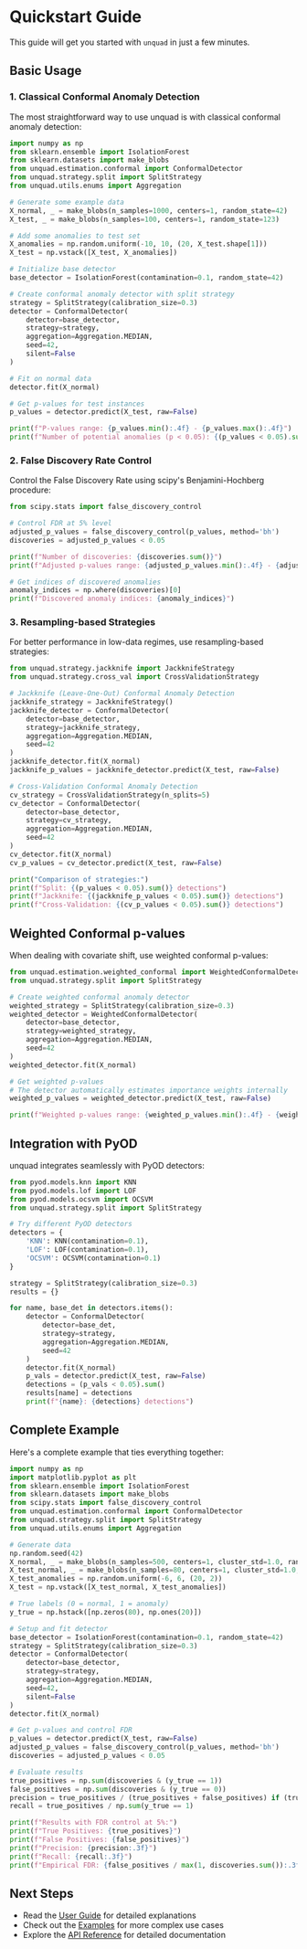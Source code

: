 # Quickstart Guide

This guide will get you started with `unquad` in just a few minutes.

## Basic Usage

### 1. Classical Conformal Anomaly Detection

The most straightforward way to use unquad is with classical conformal anomaly detection:

```python
import numpy as np
from sklearn.ensemble import IsolationForest
from sklearn.datasets import make_blobs
from unquad.estimation.conformal import ConformalDetector
from unquad.strategy.split import SplitStrategy
from unquad.utils.enums import Aggregation

# Generate some example data
X_normal, _ = make_blobs(n_samples=1000, centers=1, random_state=42)
X_test, _ = make_blobs(n_samples=100, centers=1, random_state=123)

# Add some anomalies to test set
X_anomalies = np.random.uniform(-10, 10, (20, X_test.shape[1]))
X_test = np.vstack([X_test, X_anomalies])

# Initialize base detector
base_detector = IsolationForest(contamination=0.1, random_state=42)

# Create conformal anomaly detector with split strategy
strategy = SplitStrategy(calibration_size=0.3)
detector = ConformalDetector(
    detector=base_detector,
    strategy=strategy,
    aggregation=Aggregation.MEDIAN,
    seed=42,
    silent=False
)

# Fit on normal data
detector.fit(X_normal)

# Get p-values for test instances
p_values = detector.predict(X_test, raw=False)

print(f"P-values range: {p_values.min():.4f} - {p_values.max():.4f}")
print(f"Number of potential anomalies (p < 0.05): {(p_values < 0.05).sum()}")
```

### 2. False Discovery Rate Control

Control the False Discovery Rate using scipy's Benjamini-Hochberg procedure:

```python
from scipy.stats import false_discovery_control

# Control FDR at 5% level
adjusted_p_values = false_discovery_control(p_values, method='bh')
discoveries = adjusted_p_values < 0.05

print(f"Number of discoveries: {discoveries.sum()}")
print(f"Adjusted p-values range: {adjusted_p_values.min():.4f} - {adjusted_p_values.max():.4f}")

# Get indices of discovered anomalies
anomaly_indices = np.where(discoveries)[0]
print(f"Discovered anomaly indices: {anomaly_indices}")
```

### 3. Resampling-based Strategies

For better performance in low-data regimes, use resampling-based strategies:

```python
from unquad.strategy.jackknife import JackknifeStrategy
from unquad.strategy.cross_val import CrossValidationStrategy

# Jackknife (Leave-One-Out) Conformal Anomaly Detection
jackknife_strategy = JackknifeStrategy()
jackknife_detector = ConformalDetector(
    detector=base_detector,
    strategy=jackknife_strategy,
    aggregation=Aggregation.MEDIAN,
    seed=42
)
jackknife_detector.fit(X_normal)
jackknife_p_values = jackknife_detector.predict(X_test, raw=False)

# Cross-Validation Conformal Anomaly Detection
cv_strategy = CrossValidationStrategy(n_splits=5)
cv_detector = ConformalDetector(
    detector=base_detector,
    strategy=cv_strategy,
    aggregation=Aggregation.MEDIAN,
    seed=42
)
cv_detector.fit(X_normal)
cv_p_values = cv_detector.predict(X_test, raw=False)

print("Comparison of strategies:")
print(f"Split: {(p_values < 0.05).sum()} detections")
print(f"Jackknife: {(jackknife_p_values < 0.05).sum()} detections")
print(f"Cross-Validation: {(cv_p_values < 0.05).sum()} detections")
```

## Weighted Conformal p-values

When dealing with covariate shift, use weighted conformal p-values:

```python
from unquad.estimation.weighted_conformal import WeightedConformalDetector
from unquad.strategy.split import SplitStrategy

# Create weighted conformal anomaly detector
weighted_strategy = SplitStrategy(calibration_size=0.3)
weighted_detector = WeightedConformalDetector(
    detector=base_detector,
    strategy=weighted_strategy,
    aggregation=Aggregation.MEDIAN,
    seed=42
)
weighted_detector.fit(X_normal)

# Get weighted p-values
# The detector automatically estimates importance weights internally
weighted_p_values = weighted_detector.predict(X_test, raw=False)

print(f"Weighted p-values range: {weighted_p_values.min():.4f} - {weighted_p_values.max():.4f}")
```

## Integration with PyOD

unquad integrates seamlessly with PyOD detectors:

```python
from pyod.models.knn import KNN
from pyod.models.lof import LOF
from pyod.models.ocsvm import OCSVM
from unquad.strategy.split import SplitStrategy

# Try different PyOD detectors
detectors = {
    'KNN': KNN(contamination=0.1),
    'LOF': LOF(contamination=0.1),
    'OCSVM': OCSVM(contamination=0.1)
}

strategy = SplitStrategy(calibration_size=0.3)
results = {}

for name, base_det in detectors.items():
    detector = ConformalDetector(
        detector=base_det,
        strategy=strategy,
        aggregation=Aggregation.MEDIAN,
        seed=42
    )
    detector.fit(X_normal)
    p_vals = detector.predict(X_test, raw=False)
    detections = (p_vals < 0.05).sum()
    results[name] = detections
    print(f"{name}: {detections} detections")
```

## Complete Example

Here's a complete example that ties everything together:

```python
import numpy as np
import matplotlib.pyplot as plt
from sklearn.ensemble import IsolationForest
from sklearn.datasets import make_blobs
from scipy.stats import false_discovery_control
from unquad.estimation.conformal import ConformalDetector
from unquad.strategy.split import SplitStrategy
from unquad.utils.enums import Aggregation

# Generate data
np.random.seed(42)
X_normal, _ = make_blobs(n_samples=500, centers=1, cluster_std=1.0, random_state=42)
X_test_normal, _ = make_blobs(n_samples=80, centers=1, cluster_std=1.0, random_state=123)
X_test_anomalies = np.random.uniform(-6, 6, (20, 2))
X_test = np.vstack([X_test_normal, X_test_anomalies])

# True labels (0 = normal, 1 = anomaly)
y_true = np.hstack([np.zeros(80), np.ones(20)])

# Setup and fit detector
base_detector = IsolationForest(contamination=0.1, random_state=42)
strategy = SplitStrategy(calibration_size=0.3)
detector = ConformalDetector(
    detector=base_detector,
    strategy=strategy,
    aggregation=Aggregation.MEDIAN,
    seed=42,
    silent=False
)
detector.fit(X_normal)

# Get p-values and control FDR
p_values = detector.predict(X_test, raw=False)
adjusted_p_values = false_discovery_control(p_values, method='bh')
discoveries = adjusted_p_values < 0.05

# Evaluate results
true_positives = np.sum(discoveries & (y_true == 1))
false_positives = np.sum(discoveries & (y_true == 0))
precision = true_positives / (true_positives + false_positives) if (true_positives + false_positives) > 0 else 0
recall = true_positives / np.sum(y_true == 1)

print(f"Results with FDR control at 5%:")
print(f"True Positives: {true_positives}")
print(f"False Positives: {false_positives}")
print(f"Precision: {precision:.3f}")
print(f"Recall: {recall:.3f}")
print(f"Empirical FDR: {false_positives / max(1, discoveries.sum()):.3f}")
```

## Next Steps

- Read the [User Guide](user_guide/conformal_inference.md) for detailed explanations
- Check out the [Examples](examples/index.rst) for more complex use cases
- Explore the [API Reference](api/unquad/index.rst) for detailed documentation